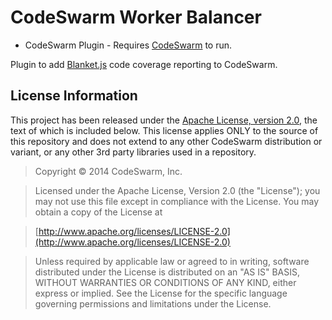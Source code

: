 # CodeSwarm Worker Balancer

* CodeSwarm Plugin - Requires [CodeSwarm](http://codeswarm.com) to run.

Plugin to add [Blanket.js](http://blanketjs.org/) code coverage reporting to CodeSwarm.



## License Information

This project has been released under the [Apache License, version 2.0](http://www.apache.org/licenses/LICENSE-2.0.html), the text of which is included below. This license applies ONLY to the source of this repository and does not extend to any other CodeSwarm distribution or variant, or any other 3rd party libraries used in a repository. 

> Copyright © 2014 CodeSwarm, Inc.

> Licensed under the Apache License, Version 2.0 (the "License");
   you may not use this file except in compliance with the License.
   You may obtain a copy of the License at

> [http://www.apache.org/licenses/LICENSE-2.0](http://www.apache.org/licenses/LICENSE-2.0)

>  Unless required by applicable law or agreed to in writing, software
   distributed under the License is distributed on an "AS IS" BASIS,
   WITHOUT WARRANTIES OR CONDITIONS OF ANY KIND, either express or implied.
   See the License for the specific language governing permissions and
   limitations under the License.

